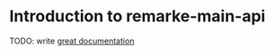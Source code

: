 # Introduction to remarke-main-api

TODO: write [great documentation](http://jacobian.org/writing/what-to-write/)
